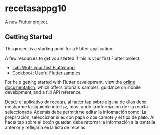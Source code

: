 # recetasappg10

A new Flutter project.

## Getting Started

This project is a starting point for a Flutter application.

A few resources to get you started if this is your first Flutter project:

- [Lab: Write your first Flutter app](https://docs.flutter.dev/get-started/codelab)
- [Cookbook: Useful Flutter samples](https://docs.flutter.dev/cookbook)

For help getting started with Flutter development, view the
[online documentation](https://docs.flutter.dev/), which offers tutorials,
samples, guidance on mobile development, and a full API reference.




Desde el aplicativo de recetas, 
	al hacer tap sobre alguna de ellas debe mostrarme la siguiente interfaz, mostrando la información de :
		la receta seleccionada. 
Además debe permitirme editar la información como: 
		La preparación, 
		seleccionar si es con papa o con camote y el tipo de plato. 
Al hacer tap sobre el botón guardar, debe retornar la información a la pantalla anterior y reflejarla en la lista de recetas. 


